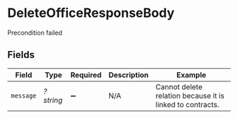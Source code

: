 # DeleteOfficeResponseBody

Precondition failed


## Fields

| Field                                                     | Type                                                      | Required                                                  | Description                                               | Example                                                   |
| --------------------------------------------------------- | --------------------------------------------------------- | --------------------------------------------------------- | --------------------------------------------------------- | --------------------------------------------------------- |
| `message`                                                 | *?string*                                                 | :heavy_minus_sign:                                        | N/A                                                       | Cannot delete relation because it is linked to contracts. |